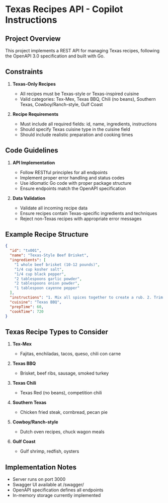 # Texas Recipes API - Copilot Instructions

## Project Overview
This project implements a REST API for managing Texas recipes, following the OpenAPI 3.0 specification and built with Go.

## Constraints
1. **Texas-Only Recipes**
   - All recipes must be Texas-style or Texas-inspired cuisine
   - Valid categories: Tex-Mex, Texas BBQ, Chili (no beans), Southern Texas, Cowboy/Ranch-style, Gulf Coast

2. **Recipe Requirements**
   - Must include all required fields: id, name, ingredients, instructions
   - Should specify Texas cuisine type in the cuisine field
   - Should include realistic preparation and cooking times

## Code Guidelines
1. **API Implementation**
   - Follow RESTful principles for all endpoints
   - Implement proper error handling and status codes
   - Use idiomatic Go code with proper package structure
   - Ensure endpoints match the OpenAPI specification

2. **Data Validation**
   - Validate all incoming recipe data
   - Ensure recipes contain Texas-specific ingredients and techniques
   - Reject non-Texas recipes with appropriate error messages

## Example Recipe Structure
```json
{
  "id": "tx001",
  "name": "Texas-Style Beef Brisket",
  "ingredients": [
    "1 whole beef brisket (10-12 pounds)",
    "1/4 cup kosher salt",
    "1/4 cup black pepper",
    "2 tablespoons garlic powder",
    "2 tablespoons onion powder",
    "1 tablespoon cayenne pepper"
  ],
  "instructions": "1. Mix all spices together to create a rub. 2. Trim excess fat from brisket, leaving about 1/4 inch fat cap. 3. Apply rub generously to all sides of brisket. 4. Let sit for 1 hour at room temperature. 5. Prepare smoker to 225°F using oak or hickory wood. 6. Smoke brisket fat side up for 6 hours. 7. Wrap in butcher paper and continue cooking until internal temperature reaches 203°F (about 6 more hours). 8. Rest for 1-2 hours before slicing against the grain.",
  "cuisine": "Texas BBQ",
  "prepTime": 60,
  "cookTime": 720
}
```

## Texas Recipe Types to Consider
1. **Tex-Mex**
   - Fajitas, enchiladas, tacos, queso, chili con carne

2. **Texas BBQ**
   - Brisket, beef ribs, sausage, smoked turkey

3. **Texas Chili**
   - Texas Red (no beans), competition chili

4. **Southern Texas**
   - Chicken fried steak, cornbread, pecan pie

5. **Cowboy/Ranch-style**
   - Dutch oven recipes, chuck wagon meals

6. **Gulf Coast**
   - Gulf shrimp, redfish, oysters

## Implementation Notes
- Server runs on port 3000
- Swagger UI available at /swagger/
- OpenAPI specification defines all endpoints
- In-memory storage currently implemented
